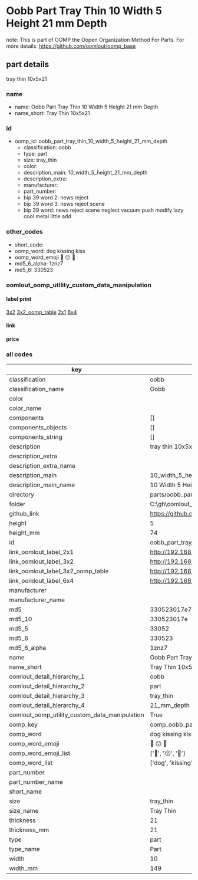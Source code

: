 # Oobb Part Tray Thin 10 Width 5 Height 21 mm Depth  

note: This is part of OOMP the Oopen Organization Method For Parts. For more details: https://github.com/oomlout/oomp_base

##  part details
  



tray thin 10x5x21



### name
* name: Oobb Part Tray Thin 10 Width 5 Height 21 mm Depth
* name_short: Tray Thin 10x5x21 
### id
* oomp_id: oobb_part_tray_thin_10_width_5_height_21_mm_depth
  * classification: oobb
  * type: part
  * size: tray_thin
  * color: 
  * description_main: 10_width_5_height_21_mm_depth
  * description_extra: 
  * manufacturer: 
  * part_number: 
  * bip 39 word 2: news reject
  * bip 39 word 3: news reject scene
  * bip 39 word: news reject scene neglect vacuum push modify lazy cool metal little add

### other_codes
* short_code: 
* oomp_word: dog kissing kiss
* oomp_word_emoji :dog: :kissing: :kiss:
* md5_6_alpha: 1znz7
* md5_6: 330523






### oomlout_oomp_utility_custom_data_manipulation
#### label print
[3x2](http://192.168.1.245:1112/?label=oomp%201znz7)
[3x2_oomp_table](http://192.168.1.108:1112/?label=oomp%201znz7)
[2x1](http://192.168.1.242:1112/?label=oomp%201znz7)
[6x4](http://192.168.1.55:1112/?label=oomp%201znz7)    

#### link

                              

#### price







### all codes 
| key | value |  
| --- | --- |  
| classification | oobb |  
| classification_name | Oobb |  
| color |  |  
| color_name |  |  
| components | [] |  
| components_objects | [] |  
| components_string | [] |  
| description | tray thin 10x5x21 |  
| description_extra |  |  
| description_extra_name |  |  
| description_main | 10_width_5_height_21_mm_depth |  
| description_main_name | 10 Width 5 Height 21 mm Depth |  
| directory | parts/oobb_part_tray_thin_10_width_5_height_21_mm_depth |  
| folder | C:\gh\oomlout_oobb_version_4_generated_parts\parts\oobb_part_tray_thin_10_width_5_height_21_mm_depth |  
| github_link | https://github.com/oomlout/oomlout_oomp_part_src/tree/main/parts/oobb_part_tray_thin_10_width_5_height_21_mm_depth |  
| height | 5 |  
| height_mm | 74 |  
| id | oobb_part_tray_thin_10_width_5_height_21_mm_depth |  
| link_oomlout_label_2x1 | http://192.168.1.242:1112/?label=oomp%201znz7 |  
| link_oomlout_label_3x2 | http://192.168.1.245:1112/?label=oomp%201znz7 |  
| link_oomlout_label_3x2_oomp_table | http://192.168.1.108:1112/?label=oomp%201znz7 |  
| link_oomlout_label_6x4 | http://192.168.1.55:1112/?label=oomp%201znz7 |  
| manufacturer |  |  
| manufacturer_name |  |  
| md5 | 330523017e7e71d6baf84941812d3ca9 |  
| md5_10 | 330523017e |  
| md5_5 | 33052 |  
| md5_6 | 330523 |  
| md5_6_alpha | 1znz7 |  
| name | Oobb Part Tray Thin 10 Width 5 Height 21 mm Depth |  
| name_short | Tray Thin 10x5x21  |  
| oomlout_detail_hierarchy_1 | oobb |  
| oomlout_detail_hierarchy_2 | part |  
| oomlout_detail_hierarchy_3 | tray_thin |  
| oomlout_detail_hierarchy_4 | 21_mm_depth |  
| oomlout_oomp_utility_custom_data_manipulation | True |  
| oomp_key | oomp_oobb_part_tray_thin_10_width_5_height_21_mm_depth |  
| oomp_word | dog kissing kiss |  
| oomp_word_emoji | :dog: :kissing: :kiss: |  
| oomp_word_emoji_list | [':dog:', ':kissing:', ':kiss:'] |  
| oomp_word_list | ['dog', 'kissing', 'kiss'] |  
| part_number |  |  
| part_number_name |  |  
| short_name |  |  
| size | tray_thin |  
| size_name | Tray Thin |  
| thickness | 21 |  
| thickness_mm | 21 |  
| type | part |  
| type_name | Part |  
| width | 10 |  
| width_mm | 149 |  
